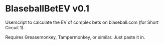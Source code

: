 # BlaseballBetEV v0.1
Userscript to calculate the EV of complex bets on blaseball.com (for Short Circuit 1).

Requires Greasemonkey, Tampermonkey, or similar. Just paste it in.
